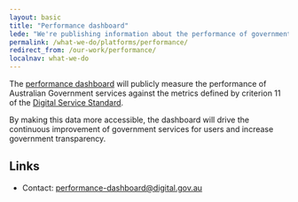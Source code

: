 ```yaml
---
layout: basic
title: "Performance dashboard"
lede: "We're publishing information about the performance of government services on a new dashboard."
permalink: /what-we-do/platforms/performance/
redirect_from: /our-work/performance/
localnav: what-we-do
---
```


The [performance dashboard](https://www.dashboard.gov.au/) will publicly measure the performance of Australian Government services against the metrics defined by criterion 11 of the [Digital Service Standard](/standard).

By making this data more accessible, the dashboard will drive the continuous improvement of government services for users and increase government transparency.

## Links

* Contact: [performance-dashboard@digital.gov.au](mailto:performance-dashboard@digital.gov.au)
